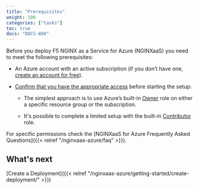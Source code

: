 ```yaml
---
title: "Prerequisites"
weight: 100
categories: ["tasks"]
toc: true
docs: "DOCS-880"
---
```


Before you deploy F5 NGINX as a Service for Azure (NGINXaaS) you need to meet the following prerequisites:

- An Azure account with an active subscription (if you don’t have one, [create an account for free](https://azure.microsoft.com/free/?WT.mc_id=A261C142F)).

- [Confirm that you have the appropriate access](https://docs.microsoft.com/en-us/azure/role-based-access-control/check-access) before starting the setup:

  - The simplest approach is to use Azure’s built-in [Owner](https://docs.microsoft.com/en-us/azure/role-based-access-control/built-in-roles#owner) role on either a specific resource group or the subscription.

  - It's possible to complete a limited setup with the built-in [Contributor](https://docs.microsoft.com/en-us/azure/role-based-access-control/built-in-roles#contributor) role.

For specific permissions check the [NGINXaaS for Azure Frequently Asked Questions]({{< relref "/nginxaas-azure/faq" >}}).

## What's next

[Create a Deployment]({{< relref "/nginxaas-azure/getting-started/create-deployment/" >}})
